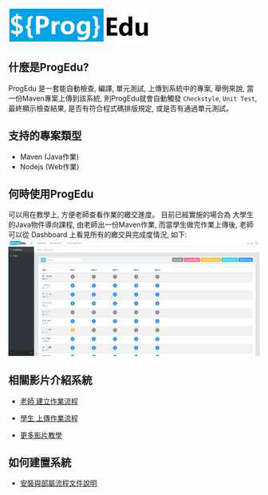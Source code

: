![](/readme-images/logo.png)
## 什麼是ProgEdu?

ProgEdu 是一套能自動檢查, 編譯, 單元測試, 上傳到系統中的專案,
舉例來說, 當一份Maven專案上傳到該系統, 則ProgEdu就會自動觸發 `Checkstyle`, `Unit Test`, 最終顯示檢查結果, 是否有符合程式碼排版規定, 或是否有通過單元測試。

## 支持的專案類型
* Maven  (Java作業)
* Nodejs (Web作業)

## 何時使用ProgEdu
可以用在教學上, 方便老師查看作業的繳交進度。
目前已經實施的場合為 大學生的Java物件導向課程,
由老師出一份Maven作業, 而當學生做完作業上傳後,
老師可以從 Dashboard 上看見所有的繳交與完成度情況,
如下:
![](./readme-main-page-img/PrgoEdu_Dashboard.PNG)

## 相關影片介紹系統
* [老師 建立作業流程](https://www.youtube.com/watch?v=n4uM1-VIYpE&list=PLHqEll3JTJlmUXDKsQTNLf89-eu0GkeDH&index=8)

* [學生 上傳作業流程](https://www.youtube.com/watch?v=daDpdnW07_0&list=PLHqEll3JTJlmUXDKsQTNLf89-eu0GkeDH&index=4)

* [更多影片教學](https://www.youtube.com/playlist?list=PLHqEll3JTJlmUXDKsQTNLf89-eu0GkeDH)

## 如何建置系統
* [安裝與部屬流程文件說明](./Deployment_zh-tw.md)

